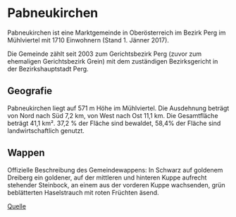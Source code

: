 # Pabneukirchen
Pabneukirchen ist eine Marktgemeinde in Oberösterreich im Bezirk Perg im Mühlviertel mit 1710 Einwohnern (Stand 1. Jänner 2017).

Die Gemeinde zählt seit 2003 zum Gerichtsbezirk Perg (zuvor zum ehemaligen Gerichtsbezirk Grein) mit dem zuständigen Bezirksgericht in der Bezirkshauptstadt Perg.

## Geografie
Pabneukirchen liegt auf 571 m Höhe im Mühlviertel. Die Ausdehnung beträgt von Nord nach Süd 7,2 km, von West nach Ost 11,1 km. Die Gesamtfläche beträgt 41,1 km². 37,2 % der Fläche sind bewaldet, 58,4% der Fläche sind landwirtschaftlich genutzt.

## Wappen
Offizielle Beschreibung des Gemeindewappens: In Schwarz auf goldenem Dreiberg ein goldener, auf der mittleren und hinteren Kuppe aufrecht stehender Steinbock, an einem aus der vorderen Kuppe wachsenden, grün beblätterten Haselstrauch mit roten Früchten äsend.

[Quelle](https://de.wikipedia.org/wiki/Pabneukirchen)
